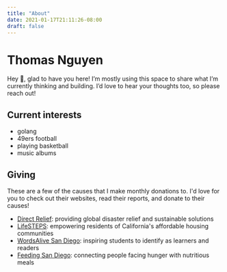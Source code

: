 ```yaml
---
title: "About"
date: 2021-01-17T21:11:26-08:00
draft: false
---
```

# Thomas Nguyen

Hey 👋, glad to have you here! I’m mostly using this space to share what I’m currently thinking and building. I’d love to hear your thoughts too, so please reach out!

## Current interests

- golang
- 49ers football
- playing basketball
- music albums

## Giving

These are a few of the causes that I make monthly donations to. I'd love for you to check out their websites, read their reports, and donate to their causes!

- [Direct Relief](https://www.directrelief.org/): providing global disaster relief and sustainable solutions
- [LifeSTEPS](https://lifestepsusa.org/): empowering residents of California's affordable housing communities
- [WordsAlive San Diego](https://www.wordsalive.org/): inspiring students to identify as learners and readers
- [Feeding San Diego](https://feedingsandiego.org/): connecting people facing hunger with nutritious meals

<!--
## Projects

- 🔒 [Container Harden](https://github.com/thomasvn/container-harden): A container hardening exercise. Secure configurations informed by previous container scanning and exploitation.
- 👀 [Container Scan](https://github.com/thomasvn/container-scan): Playing around with different container scanning tools and container pentesting toolkits.
- 🛑 [Terraform Pause](https://github.com/thomasvn/tf-pause): A small Makefile example to "pause" all Terraform-deployed AWS resources
- 👨🏻‍💻 [thomasvn.dev](https://github.com/thomasvn/thomasvn.dev): A space to share my work and my thoughts. Initially built using the React.js framework. Later stripped down to basic HTML/CSS for reduced complexity. Now in Hugo for simple static-site generation of Markdown content.
- ⛳️ [CTF Writeups](https://github.com/thomasvn/CTF-Writeups): I don't play CTFs often, but I'll document my problem solving when I do.
- 💭 [Thinking-Functionally](https://github.com/thomasvn/Thinking-Functionally): An attempt to begin understanding functional programming philosophy. (pure functions, removal of side effects, higher order functions)
- 🧬 [Bioinformatics (Finding Hidden Messages in DNA)](https://github.com/thomasvn/Bioinformatics): Merging my partner's background in biology with my background in computer science to learn something new together. All code challenges solved using R.
- *Thesis: Towards Automated Clarity Analysis for Privacy Policies*: I explored the factors which affect the clarity of privacy policies and proposed an automated approach to rationalizing and improving the clarity of a policy.
- *DNS Spoof Attack Simulation*: Set up a software defined network (SDN) containing a DNS server and two webservers. Then I set up an attacker machine to intercept DNS requests and respond with spoofed DNS requests to direct the victim towards a malicious web server. Tech stack: mininet, dnsmasq, scapy.
- *The Shrew Attack*: A reimplementation of Kuzmanovic's 2003 paper "Low-Rate TCP-Targeted Denial of Service Attacks". Targets the TCP implementation's retransmission time-out mechanism. Floods the router with traffic at optimal timing (right as the router is nearing the end of its time-out).
- *Proactive controllers used against SYN floods*
- *Base implementation of stateful firewall*
- *Dafny verification language*
- *Build It Break It*
-->
